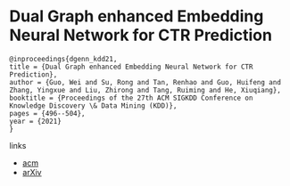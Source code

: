 # Dual Graph enhanced Embedding Neural Network for CTR Prediction

```
@inproceedings{dgenn_kdd21,
title = {Dual Graph enhanced Embedding Neural Network for CTR Prediction},
author = {Guo, Wei and Su, Rong and Tan, Renhao and Guo, Huifeng and Zhang, Yingxue and Liu, Zhirong and Tang, Ruiming and He, Xiuqiang},
booktitle = {Proceedings of the 27th ACM SIGKDD Conference on Knowledge Discovery \& Data Mining (KDD)},
pages = {496--504},
year = {2021}
}
```

links
- [acm](https://dl.acm.org/doi/10.1145/3447548.3467384)
- [arXiv](https://arxiv.org/abs/2106.00314)
